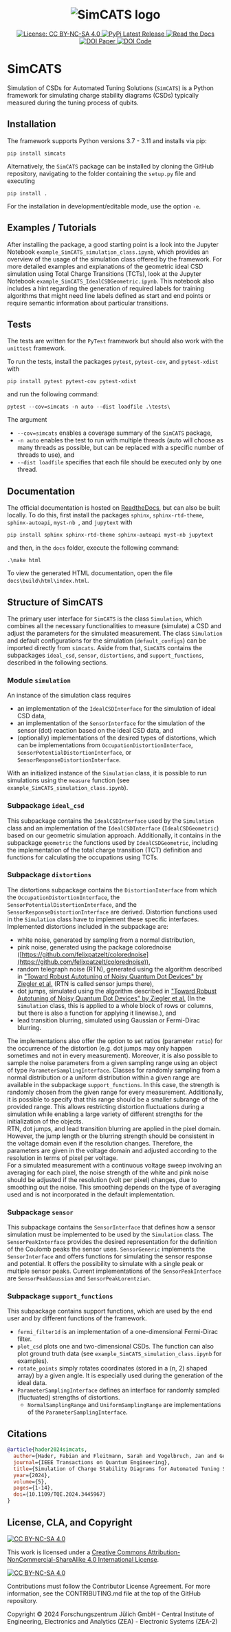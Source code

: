 <h1 align="center">
  <img src="https://raw.githubusercontent.com/f-hader/SimCATS/main/SimCATS_symbol.svg" alt="SimCATS logo">
  <br>
</h1>

<div align="center">
  <a href="https://github.com/f-hader/SimCATS/blob/main/LICENSE">
    <img src="https://img.shields.io/badge/License-CC%20BY--NC--SA%204.0-lightgrey.svg" alt="License: CC BY-NC-SA 4.0"/>
  </a>
  <a href="https://pypi.org/project/simcats/">
    <img src="https://img.shields.io/pypi/v/simcats.svg" alt="PyPi Latest Release"/>
  </a>
  <a href="https://simcats.readthedocs.io/en/latest/">
    <img src="https://img.shields.io/readthedocs/simcats" alt="Read the Docs"/>
  </a>
  <a href="https://doi.org/10.1109/TQE.2024.3445967">
    <img src="https://img.shields.io/badge/DOI (Paper)-10.1109/TQE.2024.3445967-007ec6.svg" alt="DOI Paper"/>
  </a>
  <a href="https://doi.org/10.5281/zenodo.13805205">
    <img src="https://img.shields.io/badge/DOI (Code)-10.5281/zenodo.13805205-007ec6.svg" alt="DOI Code"/>
  </a>
</div>

# SimCATS

Simulation of CSDs for Automated Tuning Solutions (`SimCATS`) is a Python framework for simulating charge stability 
diagrams (CSDs) typically measured during the tuning process of qubits.

## Installation

The framework supports Python versions 3.7 - 3.11 and installs via pip:
```
pip install simcats
```

Alternatively, the `SimCATS` package can be installed by cloning the GitHub repository, navigating to the folder 
containing the `setup.py` file and executing

```
pip install .
```

For the installation in development/editable mode, use the option `-e`.

## Examples / Tutorials
After installing the package, a good starting point is a look into the Jupyter Notebook 
`example_SimCATS_simulation_class.ipynb`, which provides an overview of the usage of the simulation class offered by 
the framework. 
For more detailed examples and explanations of the geometric ideal CSD simulation using Total Charge Transitions (TCTs), look at the Jupyter Notebook `example_SimCATS_IdealCSDGeometric.ipynb`. This notebook also includes a hint
regarding the generation of required labels for training algorithms that might need line labels defined as start and
end points or require semantic information about particular transitions.

## Tests

The tests are written for the `PyTest` framework but should also work with the `unittest` framework.

To run the tests, install the packages `pytest`, `pytest-cov`, and `pytest-xdist` with

```
pip install pytest pytest-cov pytest-xdist
```

and run the following command:

```
pytest --cov=simcats -n auto --dist loadfile .\tests\
```

The argument 
- `--cov=simcats` enables a coverage summary of the `SimCATS` package,
- `-n auto` enables the test to run with multiple threads (auto will choose as many threads as possible, but can be replaced with a specific number of threads to use), and
- `--dist loadfile` specifies that each file should be executed only by one thread.

<!-- start sec:documentation -->
## Documentation

The official documentation is hosted on [ReadtheDocs](https://simcats.readthedocs.io), but can also be built locally.
To do this, first install the packages `sphinx`, `sphinx-rtd-theme`, `sphinx-autoapi`, `myst-nb `, and `jupytext` with

```
pip install sphinx sphinx-rtd-theme sphinx-autoapi myst-nb jupytext
```

and then, in the `docs` folder, execute the following command:

```
.\make html
```

To view the generated HTML documentation, open the file `docs\build\html\index.html`.
<!-- end sec:documentation -->

## Structure of SimCATS

The primary user interface for `SimCATS` is the class `Simulation`, which combines all the necessary functionalities to
measure (simulate) a CSD and adjust the parameters for the simulated measurement. The class `Simulation` and default
configurations for the simulation (`default_configs`) can be imported directly from `simcats`. Aside from that,
`SimCATS` contains the subpackages `ideal_csd`, `sensor`, `distortions`, and `support_functions`, described in
the following sections.

### Module `simulation`

An instance of the simulation class requires

-   an implementation of the `IdealCSDInterface` for the simulation of ideal CSD data,
-   an implementation of the `SensorInterface` for the simulation of the sensor (dot) reaction based on the ideal CSD
data, and
-   (optionally) implementations of the desired types of distortions, which can be implementations from `OccupationDistortionInterface`, `SensorPotentialDistortionInterface`, or `SensorResponseDistortionInterface`.

With an initialized instance of the `Simulation` class, it is possible to run simulations using the `measure` function
(see `example_SimCATS_simulation_class.ipynb`).

### Subpackage `ideal_csd`

This subpackage contains the `IdealCSDInterface` used by the `Simulation` class  and an implementation of
the `IdealCSDInterface` (`IdealCSDGeometric`) based on our geometric simulation approach.
Additionally, it contains in the subpackage `geometric` the functions used by `IdealCSDGeometric`, including the
implementation of the total charge transition (TCT) definition and functions for calculating the occupations using TCTs.

### Subpackage `distortions`

The distortions subpackage contains the `DistortionInterface` from which the `OccupationDistortionInterface`, the 
`SensorPotentialDistortionInterface`, and the `SensorResponseDistortionInterface` are derived. Distortion functions used
in the `Simulation` class have to implement these specific interfaces. Implemented distortions included in the
subpackage are:

-   white noise, generated by sampling from a normal distribution,
-   pink noise, generated using the package colorednoise ([https://github.com/felixpatzelt/colorednoise](https://github.com/felixpatzelt/colorednoise)),
-   random telegraph noise (RTN), generated using the algorithm described in ["Toward Robust Autotuning of Noisy Quantum Dot Devices" by Ziegler et al.](https://doi.org/10.1103/PhysRevApplied.17.024069) (RTN is called sensor jumps there),
-   dot jumps, simulated using the algorithm described in ["Toward Robust Autotuning of Noisy Quantum Dot Devices" by Ziegler et al.](https://doi.org/10.1103/PhysRevApplied.17.024069) (In the `Simulation` class, this is applied to a whole block of rows or columns, but there is also a function for applying it linewise.), and
-   lead transition blurring, simulated using Gaussian or Fermi-Dirac blurring.

The implementations also offer the option to set ratios (parameter `ratio`) for the occurrence of the distortion (e.g. dot jumps may only happen sometimes and not in every measurement). Moreover, it is also possible to sample the
noise parameters from a given sampling range using an object of type `ParameterSamplingInterface`.
Classes for randomly sampling from a normal distribution or a uniform distribution within a given range are available in
the subpackage `support_functions`.
In this case, the strength is randomly chosen from the given range for every measurement.
Additionally, it is possible to specify that this range should be a smaller subrange of the provided range.
This allows restricting distortion fluctuations during a simulation while enabling a large variety of different strengths
for the initialization of the objects. <br>
RTN, dot jumps, and lead transition blurring are applied in the pixel domain. However, the jump length or the blurring strength should be consistent in the voltage domain even if the resolution changes. Therefore, the parameters
are given in the voltage domain and adjusted according to the resolution in terms of pixel per voltage. <br>
For a simulated measurement with a continuous voltage sweep involving an averaging for each pixel, the noise strength of the
white and pink noise should be adjusted if the resolution (volt per pixel) changes, due to smoothing out the noise. This smoothing depends on the type of averaging used and is not incorporated in the default implementation.

### Subpackage `sensor`

This subpackage contains the `SensorInterface` that defines how a sensor simulation must be implemented to be used by the `Simulation` class. The `SensorPeakInterface` provides the desired representation for the definition of the Coulomb peaks the sensor uses. `SensorGeneric` implements the `SensorInterface` and offers functions for simulating the sensor response and potential. It offers the possibility to simulate with a single peak or multiple sensor peaks. Current implementations of the `SensorPeakInterface` are `SensorPeakGaussian` and `SensorPeakLorentzian`.

### Subpackage `support_functions`

This subpackage contains support functions, which are used by the end user and by different functions of the framework.  
- `fermi_filter1d` is an implementation of a one-dimensional Fermi-Dirac filter.
- `plot_csd` plots one and two-dimensional CSDs. The function can also plot ground truth data (see `example_SimCATS_simulation_class.ipynb` for examples).  
- `rotate_points` simply rotates coordinates (stored in a (n, 2) shaped array) by a given angle. It is especially used during the generation of the ideal data.
- `ParameterSamplingInterface` defines an interface for randomly sampled (fluctuated) strengths of distortions.
  - `NormalSamplingRange` and `UniformSamplingRange` are implementations of the `ParameterSamplingInterface`.

## Citations

```bibtex
@article{hader2024simcats,
  author={Hader, Fabian and Fleitmann, Sarah and Vogelbruch, Jan and Geck, Lotte and Waasen, Stefan van},
  journal={IEEE Transactions on Quantum Engineering}, 
  title={Simulation of Charge Stability Diagrams for Automated Tuning Solutions (SimCATS)}, 
  year={2024},
  volume={5},
  pages={1-14},
  doi={10.1109/TQE.2024.3445967}
}
```

## License, CLA, and Copyright

[![CC BY-NC-SA 4.0][cc-by-nc-sa-shield]][cc-by-nc-sa]

This work is licensed under a
[Creative Commons Attribution-NonCommercial-ShareAlike 4.0 International License][cc-by-nc-sa].

[![CC BY-NC-SA 4.0][cc-by-nc-sa-image]][cc-by-nc-sa]

[cc-by-nc-sa]: http://creativecommons.org/licenses/by-nc-sa/4.0/
[cc-by-nc-sa-image]: https://licensebuttons.net/l/by-nc-sa/4.0/88x31.png
[cc-by-nc-sa-shield]: https://img.shields.io/badge/License-CC%20BY--NC--SA%204.0-lightgrey.svg

Contributions must follow the Contributor License Agreement. For more information, see the CONTRIBUTING.md file at the top of the GitHub repository.

Copyright © 2024 Forschungszentrum Jülich GmbH - Central Institute of Engineering, Electronics and Analytics (ZEA) - Electronic Systems (ZEA-2)
